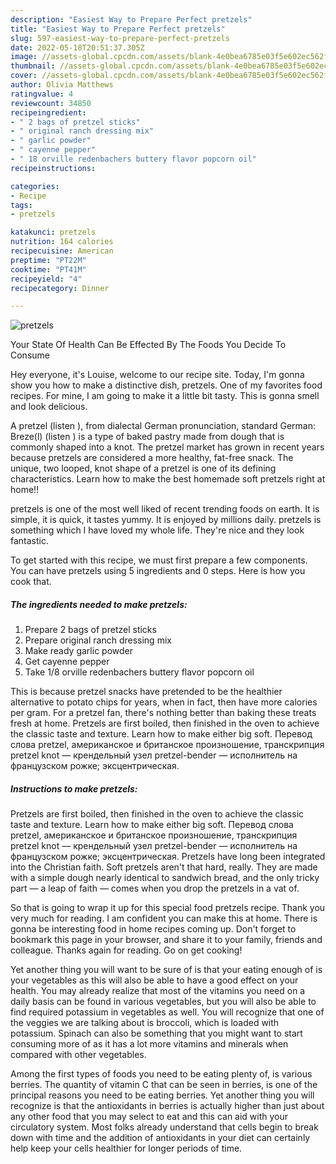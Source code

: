 ```yaml
---
description: "Easiest Way to Prepare Perfect pretzels"
title: "Easiest Way to Prepare Perfect pretzels"
slug: 597-easiest-way-to-prepare-perfect-pretzels
date: 2022-05-18T20:51:37.305Z
image: //assets-global.cpcdn.com/assets/blank-4e0bea6785e03f5e602ec562f230caae08da540cada707380b4fe1bbebba43da.png
thumbnail: //assets-global.cpcdn.com/assets/blank-4e0bea6785e03f5e602ec562f230caae08da540cada707380b4fe1bbebba43da.png
cover: //assets-global.cpcdn.com/assets/blank-4e0bea6785e03f5e602ec562f230caae08da540cada707380b4fe1bbebba43da.png
author: Olivia Matthews
ratingvalue: 4
reviewcount: 34850
recipeingredient:
- " 2 bags of pretzel sticks"
- " original ranch dressing mix"
- " garlic powder"
- " cayenne pepper"
- " 18 orville redenbachers buttery flavor popcorn oil"
recipeinstructions:

categories:
- Recipe
tags:
- pretzels

katakunci: pretzels 
nutrition: 164 calories
recipecuisine: American
preptime: "PT22M"
cooktime: "PT41M"
recipeyield: "4"
recipecategory: Dinner

---
```



![pretzels](//assets-global.cpcdn.com/assets/blank-4e0bea6785e03f5e602ec562f230caae08da540cada707380b4fe1bbebba43da.png)

Your State Of Health Can Be Effected By The Foods You Decide To Consume

Hey everyone, it's Louise, welcome to our recipe site. Today, I'm gonna show you how to make a distinctive dish, pretzels. One of my favorites food recipes. For mine, I am going to make it a little bit tasty. This is gonna smell and look delicious.

A pretzel (listen ), from dialectal German pronunciation, standard German: Breze(l) (listen ) is a type of baked pastry made from dough that is commonly shaped into a knot. The pretzel market has grown in recent years because pretzels are considered a more healthy, fat-free snack. The unique, two looped, knot shape of a pretzel is one of its defining characteristics. Learn how to make the best homemade soft pretzels right at home!!

pretzels is one of the most well liked of recent trending foods on earth. It is simple, it is quick, it tastes yummy. It is enjoyed by millions daily. pretzels is something which I have loved my whole life. They're nice and they look fantastic.


To get started with this recipe, we must first prepare a few components. You can have pretzels using 5 ingredients and 0 steps. Here is how you cook that.

<!--inarticleads1-->

##### The ingredients needed to make pretzels:

1. Prepare  2 bags of pretzel sticks
1. Prepare  original ranch dressing mix
1. Make ready  garlic powder
1. Get  cayenne pepper
1. Take  1/8 orville redenbachers buttery flavor popcorn oil


This is because pretzel snacks have pretended to be the healthier alternative to potato chips for years, when in fact, then have more calories per gram. For a pretzel fan, there&#39;s nothing better than baking these treats fresh at home. Pretzels are first boiled, then finished in the oven to achieve the classic taste and texture. Learn how to make either big soft. Перевод слова pretzel, американское и британское произношение, транскрипция pretzel knot — крендельный узел pretzel-bender — исполнитель на французском рожке; эксцентрическая. 

<!--inarticleads2-->

##### Instructions to make pretzels:



Pretzels are first boiled, then finished in the oven to achieve the classic taste and texture. Learn how to make either big soft. Перевод слова pretzel, американское и британское произношение, транскрипция pretzel knot — крендельный узел pretzel-bender — исполнитель на французском рожке; эксцентрическая. Pretzels have long been integrated into the Christian faith. Soft pretzels aren&#39;t that hard, really. They are made with a simple dough nearly identical to sandwich bread, and the only tricky part — a leap of faith — comes when you drop the pretzels in a vat of. 

So that is going to wrap it up for this special food pretzels recipe. Thank you very much for reading. I am confident you can make this at home. There is gonna be interesting food in home recipes coming up. Don't forget to bookmark this page in your browser, and share it to your family, friends and colleague. Thanks again for reading. Go on get cooking!

Yet another thing you will want to be sure of is that your eating enough of is your vegetables as this will also be able to have a good effect on your health. You may already realize that most of the vitamins you need on a daily basis can be found in various vegetables, but you will also be able to find required potassium in vegetables as well. You will recognize that one of the veggies we are talking about is broccoli, which is loaded with potassium. Spinach can also be something that you might want to start consuming more of as it has a lot more vitamins and minerals when compared with other vegetables.

Among the first types of foods you need to be eating plenty of, is various berries. The quantity of vitamin C that can be seen in berries, is one of the principal reasons you need to be eating berries. Yet another thing you will recognize is that the antioxidants in berries is actually higher than just about any other food that you may select to eat and this can aid with your circulatory system. Most folks already understand that cells begin to break down with time and the addition of antioxidants in your diet can certainly help keep your cells healthier for longer periods of time.
